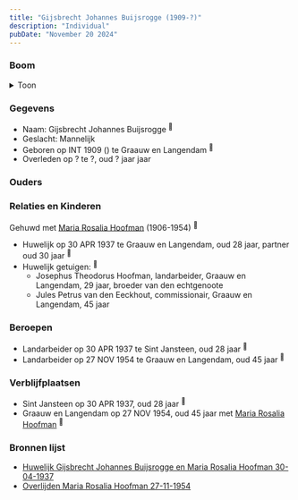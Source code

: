 ```yaml
---
title: "Gijsbrecht Johannes Buijsrogge (1909-?)"
description: "Individual"
pubDate: "November 20 2024"
---
```


### Boom
<details><summary>Toon</summary>

![test](https://www.plantuml.com/plantuml/svg/XP9FQm8n4CNl-HH3FRGz2AjRAugejVYlj5P4UfNPtN4tDPj89ek8-DqRTR6UsbF2ctblVXdIPuVM5RaIl95wYnPpY33UfDOKEdarobXm5ZNx4cadCfaGnDB6YYvtohTk3pdb4Lc-IEp8ad7xBOcRr5WXCnm400oCJSWkCnblD35tEZbAtUr2A8v2tCFyF8g5k5ZknlAR8qjnvk3DPAYz1mQ55wr9Kxe3P9W6GRrUXsjIPHYE6gE17tTOIrB94Jhj2AFzAZBEAMftOJfRGgqLjE3X4SOMiTW1QNX7dP9ECB_nyQPGQeKwMSNMC4V6p_S1FUYTS4l63xGIOM4ObJydngnpr5UqMXEWCXeCms7u1v9_mEppwqJrN2BzJr5lbfx64qmAnSupbKYTzewIHEhKjuK1lCmNlYridg56GH0q6r1HCitSdfGoEmzs5EKUgzMoGvJqluBe-_tu__83)
</details>

### Gegevens
- Naam: Gijsbrecht Johannes Buijsrogge <sup><a href="../s00373/" style="text-decoration:none" title="Huwelijk Gijsbrecht Johannes Buijsrogge en Maria Rosalia Hoofman 30-04-1937">:link:</a></sup>
- Geslacht: Mannelijk
- Geboren op INT 1909 () te Graauw en Langendam <sup><a href="../s00373/" style="text-decoration:none" title="Huwelijk Gijsbrecht Johannes Buijsrogge en Maria Rosalia Hoofman 30-04-1937">:link:</a></sup>
- Overleden op ? te ?, oud ? jaar jaar 

### Ouders

### Relaties en Kinderen

Gehuwd met [Maria Rosalia Hoofman](../i00217/) (1906-1954) <sup><a href="../s00373/" style="text-decoration:none" title="Huwelijk Gijsbrecht Johannes Buijsrogge en Maria Rosalia Hoofman 30-04-1937">:link:</a></sup>
- Huwelijk op 30 APR 1937 te Graauw en Langendam, oud 28 jaar, partner oud 30 jaar <sup><a href="../s00373/" style="text-decoration:none" title="Huwelijk Gijsbrecht Johannes Buijsrogge en Maria Rosalia Hoofman 30-04-1937">:link:</a></sup>
- Huwelijk getuigen:  <sup><a href="../s00373/" style="text-decoration:none" title="Huwelijk Gijsbrecht Johannes Buijsrogge en Maria Rosalia Hoofman 30-04-1937">:link:</a></sup>
  - Josephus Theodorus Hoofman, landarbeider, Graauw en Langendam, 29 jaar, broeder van den echtgenoote
  - Jules Petrus van den Eeckhout, commissionair, Graauw en Langendam, 45 jaar

### Beroepen
- Landarbeider op 30 APR 1937 te Sint Jansteen, oud 28 jaar <sup><a href="../s00373/" style="text-decoration:none" title="Huwelijk Gijsbrecht Johannes Buijsrogge en Maria Rosalia Hoofman 30-04-1937">:link:</a></sup>
- Landarbeider op 27 NOV 1954 te Graauw en Langendam, oud 45 jaar <sup><a href="../s00374/" style="text-decoration:none" title="Overlijden Maria Rosalia Hoofman 27-11-1954">:link:</a></sup>

### Verblijfplaatsen
- Sint Jansteen  op 30 APR 1937, oud 28 jaar  <sup><a href="../s00373/" style="text-decoration:none" title="Huwelijk Gijsbrecht Johannes Buijsrogge en Maria Rosalia Hoofman 30-04-1937">:link:</a></sup>
- Graauw en Langendam  op 27 NOV 1954, oud 45 jaar met [Maria Rosalia Hoofman](../i00217/) <sup><a href="../s00374/" style="text-decoration:none" title="Overlijden Maria Rosalia Hoofman 27-11-1954">:link:</a></sup>

### Bronnen lijst
- [Huwelijk Gijsbrecht Johannes Buijsrogge en Maria Rosalia Hoofman 30-04-1937](../s00373/)
- [Overlijden Maria Rosalia Hoofman 27-11-1954](../s00374/)